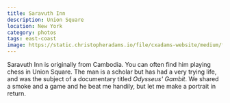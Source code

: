 ```yaml
---
title: Saravuth Inn
description: Union Square
location: New York
category: photos
tags: east-coast
image: https://static.christopheradams.io/file/cxadams-website/medium/flickr/7167/27357650411_e9b7614f5d_k.jpg
---
```


Saravuth Inn is originally from Cambodia. You can often find him playing chess
in Union Square. The man is a scholar but has had a very trying life, and was the
subject of a documentary titled *Odysseus' Gambit*. We shared a smoke and a game
and he beat me handily, but let me make a portrait in return.
